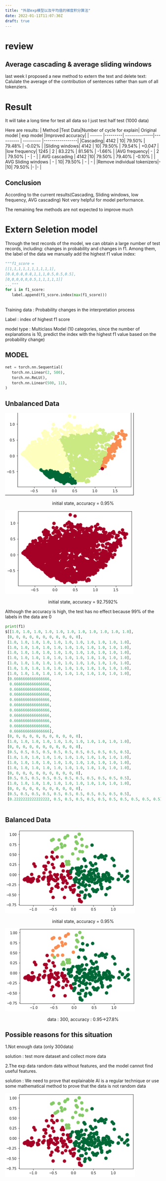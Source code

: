 ```yaml
---
title: "外部exp模型以及平均值的梯度积分算法"
date: 2022-01-11T11:07:30Z
draft: true
---
```

# review
## Average cascading & average sliding windows
last week I proposed a new method to extern the text and delete text:
Calulate the average of the contribution of sentences rather than sum of all 
tokenziers. 


# Result

It will take a long time for test all data so I just test half test (1000 data)

Here are results:
| Method |Test Data|Number of cycle for explain| Original model | exp model |Improved accuracy|
| ------ |---------| --------------|---------- | --------- |-----------------|
|Cascading|     4142   | 10|       79.50%      | 79.48%    |        -0.02%   | 
|Sliding windows| 4142 | 10| 79.50% |    79.54%  |         +0.047  |
|low frequency|  1245 |   2         | 83.22%     |  81.56%   | -1.66%  |
|AVG frequency|  - |   2         | 79.50%     |  -    | -     |
| AVG cascading | 4142   |10| 79.50%   |    79.40%  |     -0.10%      |
| AVG Sliding windows | -   | 10|    79.50% | - |  -  |
|Remove individual tokenizers|-     |10| 79.50%   |-       |-      |

## Conclusion
According to the current results(Cascading, Sliding windows, low frequency, AVG cascading)
Not very helpful for model performance. 


The remaining few methods are not expected to improve much
# Extern Seletion model
Through the test records of the model, we can obtain a large number of test records, including: changes in probability and changes in f1. Among them, the label of the data we manually
 add the highest f1 value index:
 ```python
 """f1_score = 
 [[1,1,1,1,1,1,1,1,1,1],
 [0.8,0.8,0.8,1,1,1,0.5,0.5,0.5],
 [0,0,0,0,0,0.5,1,1,1,1,1]]
 ..."""
 for i in f1_score:
    label.append(f1_score.index(max(f1_score)))
    
 ```
 Training data : Probability changes in the interpretation process

 Label : index of highest f1 score

 model type : Multiclass Model (10 categories, since the number of explanations is 10, predict the index with the highest f1 value based on the probability change)

 ## MODEL
 ```python
 net = torch.nn.Sequential(
    torch.nn.Linear(2, 500),
    torch.nn.ReLU(),
    torch.nn.Linear(500, 11),
)
 ```

## Unbalanced Data

![20220111213059](https://raw.githubusercontent.com/Gzk738/vps_picgo/master/images/20220111213059.png)
<center>initial state, accuracy = 0.95%</center>

![20220111213219](https://raw.githubusercontent.com/Gzk738/vps_picgo/master/images/20220111213219.png)
<center>initial state, accuracy = 92.7592%</center>

Although the accuracy is high, the test has no effect because 99% of the labels in the data are 0
```python
print(f1)
$[[1.0, 1.0, 1.0, 1.0, 1.0, 1.0, 1.0, 1.0, 1.0, 1.0, 1.0],
 [0, 0, 0, 0, 0, 0, 0, 0, 0, 0, 0],
 [1.0, 1.0, 1.0, 1.0, 1.0, 1.0, 1.0, 1.0, 1.0, 1.0, 1.0],
 [1.0, 1.0, 1.0, 1.0, 1.0, 1.0, 1.0, 1.0, 1.0, 1.0, 1.0],
 [1.0, 1.0, 1.0, 1.0, 1.0, 1.0, 1.0, 1.0, 1.0, 1.0, 1.0],
 [1.0, 1.0, 1.0, 1.0, 1.0, 1.0, 1.0, 1.0, 1.0, 1.0, 1.0],
 [1.0, 1.0, 1.0, 1.0, 1.0, 1.0, 1.0, 1.0, 1.0, 1.0, 1.0],
 [1.0, 1.0, 1.0, 1.0, 1.0, 1.0, 1.0, 1.0, 1.0, 1.0, 1.0],
 [1.0, 1.0, 1.0, 1.0, 1.0, 1.0, 1.0, 1.0, 1.0, 1.0, 1.0],
 [0.6666666666666666,
  0.6666666666666666,
  0.6666666666666666,
  0.6666666666666666,
  0.6666666666666666,
  0.6666666666666666,
  0.6666666666666666,
  0.6666666666666666,
  0.6666666666666666,
  0.6666666666666666,
  0.6666666666666666],
 [0, 0, 0, 0, 0, 0, 0, 0, 0, 0, 0],
 [1.0, 1.0, 1.0, 1.0, 1.0, 1.0, 1.0, 1.0, 1.0, 1.0, 1.0],
 [0, 0, 0, 0, 0, 0, 0, 0, 0, 0, 0],
 [0.5, 0.5, 0.5, 0.5, 0.5, 0.5, 0.5, 0.5, 0.5, 0.5, 0.5],
 [1.0, 1.0, 1.0, 1.0, 1.0, 1.0, 1.0, 1.0, 1.0, 1.0, 1.0],
 [1.0, 1.0, 1.0, 1.0, 1.0, 1.0, 1.0, 1.0, 1.0, 1.0, 1.0],
 [1.0, 1.0, 1.0, 1.0, 1.0, 1.0, 1.0, 1.0, 1.0, 1.0, 1.0],
 [0, 0, 0, 0, 0, 0, 0, 0, 0, 0, 0],
 [0.5, 0.5, 0.5, 0.5, 0.5, 0.5, 0.5, 0.5, 0.5, 0.5, 0.5],
 [1.0, 1.0, 1.0, 1.0, 1.0, 1.0, 1.0, 1.0, 1.0, 1.0, 1.0],
 [0, 0, 0, 0, 0, 0, 0, 0, 0, 0, 0],
 [0.5, 0.5, 0.5, 0.5, 0.5, 0.5, 0.5, 0.5, 0.5, 0.5, 0.5],
 [0.2222222222222222, 0.5, 0.5, 0.5, 0.5, 0.5, 0.5, 0.5, 0.5, 0.5, 0.5]...
 
```
## Balanced Data

![20220112112417](https://raw.githubusercontent.com/Gzk738/vps_picgo/master/images/20220112112417.png)

<center>initial state, accuracy = 0.95%</center>

![20220112112402](https://raw.githubusercontent.com/Gzk738/vps_picgo/master/images/20220112112402.png)

<center>data : 300, accuracy : 0.95->27.8%</center>

## Possible reasons for this situation
1.Not enough data  (only 300data) 

solution : test more dataset and collect more data

2.The exp data  random data without features, and the model cannot find useful features.

solution : We need to prove that explainable AI is a regular technique or use some mathematical method 
to prove that the data is not random data

![20220112112505](https://raw.githubusercontent.com/Gzk738/vps_picgo/master/images/20220112112505.png)